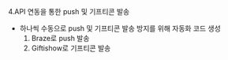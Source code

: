 4.API 연동을 통한 push 및 기프티콘 발송
  - 하나씩 수동으로 push 및 기프티콘 발송 방지를 위해 자동화 코드 생성
    1) Braze로 push 발송
    2) Giftishow로 기프티콘 발송
